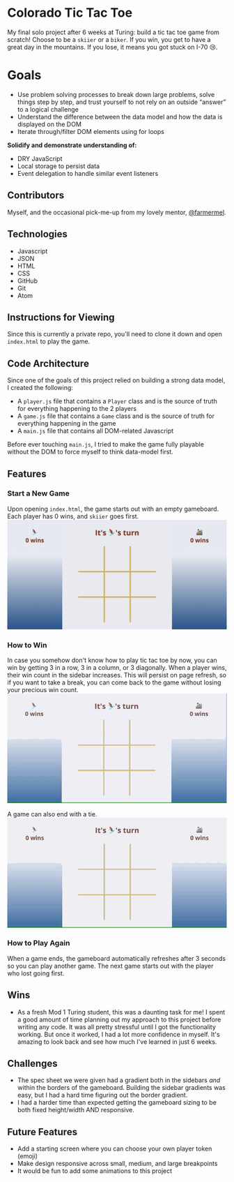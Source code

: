 # Colorado Tic Tac Toe
My final solo project after 6 weeks at Turing: build a tic tac toe game from scratch! Choose to be a `skiier` or a `biker`. If you win, you get to have a great day in the mountains. If you lose, it means you got stuck on I-70 :cry:.

# Goals
- Use problem solving processes to break down large problems, solve things step by step, and trust yourself to not rely on an outside “answer” to a logical challenge
- Understand the difference between the data model and how the data is displayed on the DOM
- Iterate through/filter DOM elements using for loops

**Solidify and demonstrate understanding of:**
  * DRY JavaScript
  * Local storage to persist data
  * Event delegation to handle similar event listeners  

## Contributors
Myself, and the occasional pick-me-up from my lovely mentor, [@farmermel](https://github.com/farmermel).

## Technologies
- Javascript
- JSON
- HTML
- CSS
- GitHub
- Git
- Atom

## Instructions for Viewing
Since this is currently a private repo, you'll need to clone it down and open `index.html` to play the game.

## Code Architecture
Since one of the goals of this project relied on building a strong data model, I created the following:
- A `player.js` file that contains a `Player` class and is the source of truth for everything happening to the 2 players
- A `game.js` file that contains a `Game` class and is the source of truth for everything happening in the game
- A `main.js` file that contains all DOM-related Javascript

Before ever touching `main.js`, I tried to make the game fully playable without the DOM to force myself to think data-model first.

## Features

### Start a New Game
Upon opening `index.html`, the game starts out with an empty gameboard. Each player has 0 wins, and `skiier` goes first.
![Initial Screen](readme-images/initial-screen.png)

### How to Win
In case you somehow don't know how to play tic tac toe by now, you can win by getting 3 in a row, 3 in a column, or 3 diagonally. When a player wins, their win count in the sidebar increases. This will persist on page refresh, so if you want to take a break, you can come back to the game without losing your precious win count.
![Wins](readme-images/win.gif)

A game can also end with a tie.
![Draws](readme-images/tie.gif)

### How to Play Again
When a game ends, the gameboard automatically refreshes after 3 seconds so you can play another game. The next game starts out with the player who lost going first.

## Wins
- As a fresh Mod 1 Turing student, this was a daunting task for me! I spent a good amount of time planning out my approach to this project before writing any code. It was all pretty stressful until I got the functionality working. But once it worked, I had a lot more confidence in myself. It's amazing to look back and see how much I've learned in just 6 weeks.

## Challenges
- The spec sheet we were given had a gradient both in the sidebars _and_ within the borders of the gameboard. Building the sidebar gradients was easy, but I had a hard time figuring out the border gradient.
- I had a harder time than expected getting the gameboard sizing to be both fixed height/width AND responsive.

## Future Features
- Add a starting screen where you can choose your own player token (emoji)
- Make design responsive across small, medium, and large breakpoints
- It would be fun to add some animations to this project
